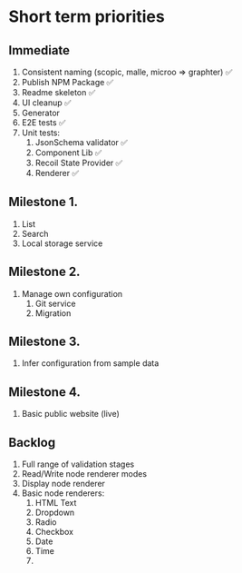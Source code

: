 # Short term priorities

## Immediate
1. Consistent naming (scopic, malle, microo => graphter) ✅
1. Publish NPM Package  ✅
1. Readme skeleton ✅
1. UI cleanup ✅
1. Generator
1. E2E tests ✅
1. Unit tests:
    1. JsonSchema validator ✅
    1. Component Lib ✅
    1. Recoil State Provider ✅
    1. Renderer ✅

## Milestone 1.
1. List
1. Search
1. Local storage service

## Milestone 2.
1. Manage own configuration
    1. Git service
    1. Migration
   
## Milestone 3.
1. Infer configuration from sample data

## Milestone 4. 
1. Basic public website (live)
    
## Backlog
1. Full range of validation stages
1. Read/Write node renderer modes
1. Display node renderer
1. Basic node renderers:
    1. HTML Text
    1. Dropdown
    1. Radio
    1. Checkbox
    1. Date
    1. Time
    1. 

